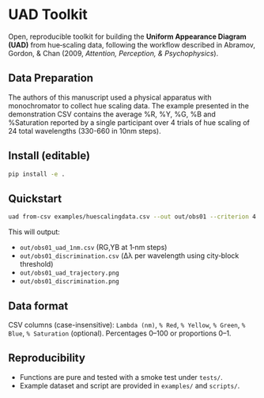 
# UAD Toolkit

Open, reproducible toolkit for building the **Uniform Appearance Diagram (UAD)** from hue‑scaling data, following the workflow described in Abramov, Gordon, & Chan (2009, *Attention, Perception, & Psychophysics*).

## Data Preparation
The authors of this manuscript used a physical apparatus with monochromator to collect hue scaling data. The example presented in the demonstration CSV contains the average %R, %Y, %G, %B and %Saturation reported by a single participant over 4 trials of hue scaling of 24 total wavelengths (330-660 in 10nm steps).

## Install (editable)
```bash
pip install -e .
```

## Quickstart
```bash
uad from-csv examples/huescalingdata.csv --out out/obs01 --criterion 4.0 --min 330 --max 660
```

This will output:
- `out/obs01_uad_1nm.csv` (RG,YB at 1‑nm steps)
- `out/obs01_discrimination.csv` (Δλ per wavelength using city‑block threshold)
- `out/obs01_uad_trajectory.png`
- `out/obs01_discrimination.png`

## Data format
CSV columns (case-insensitive): `Lambda (nm)`, `% Red`, `% Yellow`, `% Green`, `% Blue`, `% Saturation` (optional). Percentages 0–100 or proportions 0–1.

## Reproducibility
- Functions are pure and tested with a smoke test under `tests/`.
- Example dataset and script are provided in `examples/` and `scripts/`.
